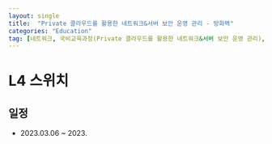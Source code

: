 ```yaml
---
layout: single
title:  "Private 클라우드를 활용한 네트워크&서버 보안 운영 관리 - 방화벽"
categories: "Education"
tag: [네트워크, 국비교육과정(Private 클라우드를 활용한 네트워크&서버 보안 운영 관리), ASA]
---
```


# L4 스위치
## 일정
  - 2023.03.06 ~ 2023.

### 
